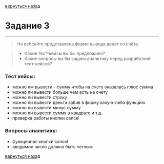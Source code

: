 [вернуться назад](/Day1)
# Задание 3
***

> На вебсайте представлена форма вывода денег со счёта.

> - Какие тест-кейсы вы бы предложили?
> - Какие вопросы вы бы задали аналитику перед разработкой тест-кейсов?



### Тест кейсы:
- можно лм вывести - сумму чтобы на счету оказалась плюс сумма
- можно ли вывести больше чем есть на счету
- можно ли вывести строку
- можно ли вывести деньги забив в форму какую-либо функцию
- можно ли вывести минус сумму
- можно ли вывести сумму в квадрате и т.д.
- проверка работы кнопки cancel


### Вопросы аналитику:
- функционал кнопки cancel
- вводимое число должно быть четным

[вернуться назад](/Day1)
